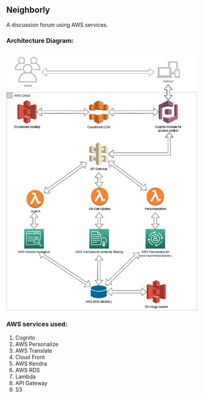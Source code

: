 ## Neighborly
A discussion forum using AWS services.


 ### Architecture Diagram:
<br><img src = "https://github.com/naveentata/Neighborly/blob/main/archDiag.jpeg" width = "500">

### AWS services used:
1. Cognito
2. AWS Personalize
3. AWS Translate
4. Cloud Front
5. AWS Kendra
6. AWS RDS
7. Lambda
8. API Gateway
9. S3
